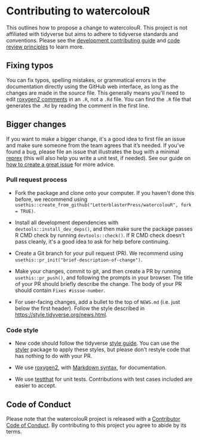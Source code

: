 # Contributing to watercolouR

This outlines how to propose a change to watercolouR. This project is not
affiliated with tidyverse but aims to adhere to tidyverse standards and
conventions. Please see the [development contributing
guide](https://rstd.io/tidy-contrib) and [code review
principles](https://code-review.tidyverse.org/) to learn more.

## Fixing typos

You can fix typos, spelling mistakes, or grammatical errors in the documentation
directly using the GitHub web interface, as long as the changes are made in the
*source* file. This generally means you'll need to edit [roxygen2
comments](https://roxygen2.r-lib.org/articles/roxygen2.html) in an `.R`, not a
`.Rd` file. You can find the `.R` file that generates the `.Rd` by reading the
comment in the first line.

## Bigger changes

If you want to make a bigger change, it's a good idea to first file an issue and
make sure someone from the team agrees that it’s needed. If you’ve found a bug,
please file an issue that illustrates the bug with a minimal
[reprex](https://www.tidyverse.org/help/#reprex) (this will also help you write
a unit test, if needed). See our guide on [how to create a great
issue](https://code-review.tidyverse.org/issues/) for more advice.

### Pull request process

-   Fork the package and clone onto your computer. If you haven't done this
    before, we recommend using
    `usethis::create_from_github("LetterblasterPress/watercolouR", fork = TRUE)`.

-   Install all development dependencies with `devtools::install_dev_deps()`,
    and then make sure the package passes R CMD check by running
    `devtools::check()`. If R CMD check doesn't pass cleanly, it's a good idea
    to ask for help before continuing.

-   Create a Git branch for your pull request (PR). We recommend using
    `usethis::pr_init("brief-description-of-change")`.

-   Make your changes, commit to git, and then create a PR by running
    `usethis::pr_push()`, and following the prompts in your browser. The title
    of your PR should briefly describe the change. The body of your PR should
    contain `Fixes #issue-number`.

-   For user-facing changes, add a bullet to the top of `NEWS.md` (i.e. just
    below the first header). Follow the style described in
    <https://style.tidyverse.org/news.html>.

### Code style

-   New code should follow the tidyverse [style
    guide](https://style.tidyverse.org). You can use the
    [styler](https://CRAN.R-project.org/package=styler) package to apply these
    styles, but please don't restyle code that has nothing to do with your PR.

-   We use [roxygen2](https://cran.r-project.org/package=roxygen2), with
    [Markdown
    syntax](https://cran.r-project.org/web/packages/roxygen2/vignettes/rd-formatting.html),
    for documentation.

-   We use [testthat](https://cran.r-project.org/package=testthat) for unit
    tests. Contributions with test cases included are easier to accept.

## Code of Conduct

Please note that the watercolouR project is released with a [Contributor Code of
Conduct](CODE_OF_CONDUCT.md). By contributing to this project you agree to abide
by its terms.
